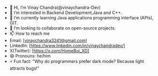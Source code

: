 - 👋 Hi, I’m Vinay Chandra(@vinaychandra-Dev)
- 👀 I’m interested in Backend Development,Java and C++.
- 🌱 I’m currently learning Java applications programming interface (APIs), GIT.
- 💞️ I’m looking to collaborate on open-source projects.
- 📫 How to reach me
-    Email: [vinaychandra3241@gmail.com]
-    LinkedIn: [https://www.linkedin.com/in/vinaychandradev/]
-    X(Twitter): [https://x.com/HomeBoi_XD]
- 😄 Pronouns: he/him
- ⚡ Fun fact: "Why do programmers prefer dark mode? Because light attracts bugs!" 
